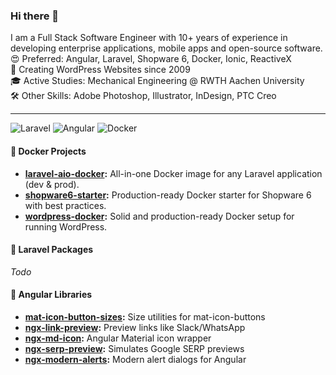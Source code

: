 ### Hi there 👋

I am a Full Stack Software Engineer with 10+ years of experience in developing enterprise applications, mobile apps and open-source software.<br>
😍 Preferred: Angular, Laravel, Shopware 6, Docker, Ionic, ReactiveX<br>
🐢 Creating WordPress Websites since 2009<br>
🎓 Active Studies: Mechanical Engineering @ RWTH Aachen University<br>
🛠 Other Skills: Adobe Photoshop, Illustrator, InDesign, PTC Creo<br>

---
![Laravel](https://img.shields.io/badge/-Laravel-FF2D20?style=flat&logo=laravel&logoColor=white)
![Angular](https://img.shields.io/badge/-Angular-DD0031?style=flat&logo=angular&logoColor=white)
![Docker](https://img.shields.io/badge/-Docker-2496ED?style=flat&logo=docker&logoColor=white)

#### 🐳 Docker Projects
- **[laravel-aio-docker](https://github.com/jonaaix/laravel-aio-docker):** All-in-one Docker image for any Laravel application (dev & prod).
- **[shopware6-starter](https://github.com/jonaaix/shopware6-starter):** Production-ready Docker starter for Shopware 6 with best practices.
- **[wordpress-docker](https://github.com/jonaaix/wordpress-docker):** Solid and production-ready Docker setup for running WordPress.

#### 🐘 Laravel Packages
*Todo*

#### 📐 Angular Libraries
- **[mat-icon-button-sizes](https://github.com/jonaaix/mat-icon-button-sizes):** Size utilities for mat-icon-buttons
- **[ngx-link-preview](https://github.com/jonaaix/ngx-link-preview):** Preview links like Slack/WhatsApp
- **[ngx-md-icon](https://github.com/jonaaix/ngx-md-icon):** Angular Material icon wrapper
- **[ngx-serp-preview](https://github.com/jonaaix/ngx-serp-preview):** Simulates Google SERP previews
- **[ngx-modern-alerts](https://github.com/jonaaix/ngx-modern-alerts):** Modern alert dialogs for Angular
